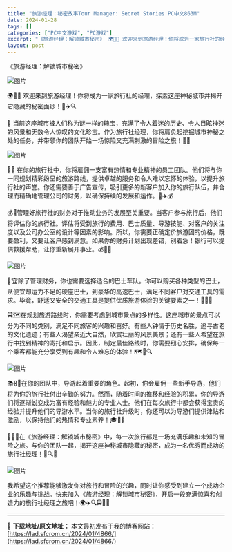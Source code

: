 ```yaml
---
title: "旅游经理：秘密故事Tour Manager: Secret Stories PC中文863M"
date: 2024-01-28
tags: []
categories: ["PC中文游戏", "PC游戏"]
excerpt: "《旅游经理：解锁城市秘密》 🌍📸✨ 欢迎来到旅游经理！你将成为一家旅行社的经理，探索这座神秘城市并揭开它隐藏的秘密面纱！🌟✈️🔍 🌆 当前这座城市被人们称为谜一样的瑰宝，充满了令人着迷的历史、令人目眩神迷的风景和无数令人惊叹的文化珍宝。作为旅行社经理，你将肩负起挖掘城市神秘之处的任务，并带领你的团队&hellip;"
layout: post
---
```


<div>
<div>
<p class="clear">《旅游经理：解锁城市秘密》</p>
<p class="clear"><img class="aligncenter" src="https://lad.sfcrom.cn/wp-content/uploads/2024/01/20240128234046-9f056.jpeg" alt="图片" crossorigin="anonymous" data-backh="215" data-backw="460" data-imgfileid="100002155" data-ratio="0.4673913043478261" data-src="https://lad.sfcrom.cn/wp-content/uploads/2024/01/20240128234046-9f056.jpeg" data-type="jpeg" data-w="460" data-original-style="letter-spacing: 0.578px;text-align: center;text-wrap: wrap;width: 578px;" data-index="1" data-fail="0" /></p>
<p class="clear">🌍📸✨ 欢迎来到旅游经理！你将成为一家旅行社的经理，探索这座神秘城市并揭开它隐藏的秘密面纱！🌟✈️🔍</p>
<p class="clear">🌆 当前这座城市被人们称为谜一样的瑰宝，充满了令人着迷的历史、令人目眩神迷的风景和无数令人惊叹的文化珍宝。作为旅行社经理，你将肩负起挖掘城市神秘之处的任务，并带领你的团队开始一场惊险又充满刺激的冒险之旅！🧭🤩</p>
<p class="clear"><img src="https://lad.sfcrom.cn/wp-content/uploads/2024/01/20240128234046-9c96b.jpeg" alt="图片" crossorigin="anonymous" data-imgfileid="100002156" data-ratio="0.5625" data-src="https://lad.sfcrom.cn/wp-content/uploads/2024/01/20240128234046-9c96b.jpeg" data-type="jpeg" data-w="1920" data-original-style="null" data-index="2" data-fail="0" /></p>
<p class="clear">🏢💼 在你的旅行社中，你将雇佣一支富有热情和专业精神的员工团队。他们将与你一同规划精彩纷呈的旅游路线，提供卓越的服务和令人难以忘怀的体验，以提升旅行社的声誉。你还需要善于广告宣传，吸引更多的新客户加入你的旅行队伍，并合理而精确地管理公司的财务，以确保持续的发展和运作。💼✈️💰</p>
<p class="clear">💰💼管理好旅行社的财务对于推动业务的发展至关重要。当客户参与旅行后，他们将评估你的旅行社。评估将受到旅行的费用、巴士质量、导游技能、对客户的关注度以及公司办公室的设计等因素的影响。所以，你需要正确定价旅游团的价格，既要盈利，又要让客户感到满意。如果你的财务计划出现差错，别着急！银行可以提供救援帮助，让你重新展开事业。💰👥🏦</p>
<p class="clear"><img src="https://lad.sfcrom.cn/wp-content/uploads/2024/01/20240128234047-6d925.jpeg" alt="图片" crossorigin="anonymous" data-imgfileid="100002157" data-ratio="0.5625" data-src="https://lad.sfcrom.cn/wp-content/uploads/2024/01/20240128234047-6d925.jpeg" data-type="jpeg" data-w="1920" data-original-style="null" data-index="3" data-fail="0" /></p>
<p class="clear">🚌🏆除了管理财务，你也需要选择适合的巴士车队。你可以购买各种类型的巴士，从便宜却运力不足的硬座巴士，到豪华的高速巴士，满足不同客户对交通工具的需求。毕竟，舒适又安全的交通工具是提供优质旅游体验的关键要素之一！🚌🌟🤩</p>
<p class="clear">🚍🗺️在规划旅游路线时，你需要考虑到城市景点的多样性。这座城市的景点可以分为不同的类别，满足不同旅客的兴趣和喜好。有些人钟情于历史名胜，追寻古老的文化遗迹；有些人渴望亲近大自然，欣赏壮丽的风景美景；还有一些人希望在旅行中找到精神的寄托和启示。因此，制定最佳路线时，你需要细心安排，确保每一个乘客都能充分享受到有趣和令人难忘的体验！🗺️📅🔍</p>
<p class="clear"><img src="https://lad.sfcrom.cn/wp-content/uploads/2024/01/20240128234047-3d2c8.jpeg" alt="图片" crossorigin="anonymous" data-imgfileid="100002158" data-ratio="0.5625" data-src="https://lad.sfcrom.cn/wp-content/uploads/2024/01/20240128234047-3d2c8.jpeg" data-type="jpeg" data-w="1920" data-original-style="null" data-index="4" data-fail="0" /></p>
<p class="clear">📚🎖️🌟在你的团队中，导游起着重要的角色。起初，你会雇佣一些新手导游，他们将为你的旅行社付出辛勤的努力。然而，随着时间的推移和经验的积累，你的导游们将逐渐蜕变成为富有经验和魅力的专业人士。他们在每次旅行中都会获得宝贵的经验并提升他们的导游水平。当你的旅行社升级时，你还可以为导游们提供津贴和激励，以保持他们的热情和专业素养！🎓🌟🎉</p>
<p class="clear">🌟🌆✨在《旅游经理：解锁城市秘密》中，每一次旅行都是一场充满乐趣和未知的冒险之旅。与你的团队一起，揭开这座神秘城市隐藏的秘密，成为一名优秀而成功的旅行社经理！💼🔍🌟</p>
<p class="clear"><img src="https://lad.sfcrom.cn/wp-content/uploads/2024/01/20240128234047-b5daa.jpeg" alt="图片" crossorigin="anonymous" data-imgfileid="100002159" data-ratio="0.5625" data-src="https://lad.sfcrom.cn/wp-content/uploads/2024/01/20240128234047-b5daa.jpeg" data-type="jpeg" data-w="1920" data-original-style="null" data-index="5" data-fail="0" /></p>
<p class="clear">我希望这个推荐能够激发你对旅行和冒险的兴趣，同时让你感受到建立一个成功企业的乐趣与挑战。快来加入《旅游经理：解锁城市秘密》，开启一段充满惊喜和创造力的旅行社经理之旅吧！🌍✈️🔍🚍🧭🌟</p>

</div>
</div>

---
📖 **下载地址/原文地址：** 本文最初发布于我的博客网站：[https://lad.sfcrom.cn/2024/01/4866/](https://lad.sfcrom.cn/2024/01/4866/)
